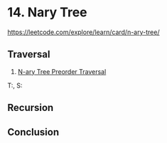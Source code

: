 # 14. Nary Tree

https://leetcode.com/explore/learn/card/n-ary-tree/


## Traversal

1. [N-ary Tree Preorder Traversal](https://leetcode.com/explore/learn/card/n-ary-tree/130/traversal/925/)

T:, S:


## Recursion


## Conclusion
